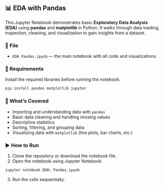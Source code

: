 ## 📊 EDA with Pandas

This Jupyter Notebook demonstrates basic **Exploratory Data Analysis (EDA)** using **pandas** and **matplotlib** in Python. It walks through data loading, inspection, cleaning, and visualization to gain insights from a dataset.

### 📁 File

- `EDA Pandas.ipynb` — the main notebook with all code and visualizations.

### 🔧 Requirements

Install the required libraries before running the notebook:

```bash
pip install pandas matplotlib jupyter
```

### 🧪 What’s Covered

- Importing and understanding data with `pandas`
- Basic data cleaning and handling missing values
- Descriptive statistics
- Sorting, filtering, and grouping data
- Visualizing data with `matplotlib` (line plots, bar charts, etc.)

### ▶️ How to Run

1. Clone the repository or download the notebook file.
2. Open the notebook using Jupyter Notebook:

```bash
jupyter notebook EDA\ Pandas.ipynb
```

3. Run the cells sequentially.

